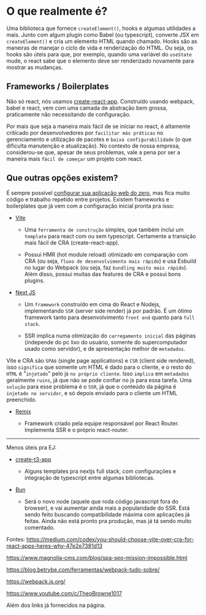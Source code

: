 # O que realmente é?

Uma biblioteca que fornece `createElement()`, hooks e algumas utilidades a mais. Junto com algum plugin como Babel (ou typescript), converte JSX em `createElement()` e cria um elemento HTML quando chamado. Hooks são as maneiras de manejar o ciclo de vida e renderização do HTML. Ou seja, os hooks são úteis para que, por exemplo, quando uma variável do `useState` mude, o react sabe que o elemento deve ser renderizado novamente para mostrar as mudanças.

## Frameworks / Boilerplates

Não só react, nós usamos [create-react-app](https://create-react-app.dev/). Construído usando webpack, babel e react, vem com uma camada de abstração bem grossa, praticamente não necessitando de configuração.

Por mais que seja a maneira mais fácil de se iniciar no react, é altamente criticado por desenvolvedores por `facilitar más práticas` no gerenciamento e utilização de pacotes e `baixa configurabilidade` (o que dificulta manutenção e atualização). No contexto de nossa empresa, considerou-se que, apesar de seus problemas, vale a pena por ser a maneira mais `fácil de começar` um projeto com react.

## Que outras opções existem?

É sempre possível [configurar sua aplicação web do zero](https://thexcodes.com/crianto-uma-aplicacao-react-do-zero/), mas fica muito código e trabalho repetido entre projetos. Existem frameworks e boilerplates que já vem com a configuração inicial pronta pra isso:

- [Vite](https://vitejs.dev/)

  - Uma `ferramenta de construção` simples, que também inclui um `template` para react com ou sem typescript. Certamente a transição mais fácil de CRA (create-react-app).

  - Possui HMR (hot module reload) otimizado em comparação com CRA (ou seja, `fluxo de desenvolvimento mais rápido`) e usa Esbuild no lugar do Webpack (ou seja, faz `bundling muito mais rápido`). Além disso, possui muitas das features de CRA e possui bons plugins.

- [Next JS](https://nextjs.org/)

  - Um `framework` construído em cima do React e Nodejs, implementando `SSR` (server side render) já por padrão. É um ótimo framework tanto para desenvolvimento `front end` quanto para `full stack`.

  - SSR implica numa otimização do `carregamento inicial` das páginas (independe do pc lixo do usuário, somente do supercomputador usado como servidor), e de apresentação melhor de `metadados`.



Vite e CRA são `SPA`s (single page applications) e `CSR` (client side rendered), isso `significa` que somente um HTML é dado para o cliente, e o resto do `HTML` é "`injetado`" pelo js `no próprio cliente`. Isso `implica` em `metadados` geralmente `ruins`, já que não se pode confiar no js para essa tarefa. Uma `solução` para esse problema é o `SSR`, já que o conteúdo da página é `injetado no servidor`, e só depois enviado para o cliente um HTML preenchido.



- [Remix](https://remix.run/)

  - Framework criado pela equipe responsável por React Router. Implementa SSR e o próprio react-router.

---

Menos úteis pra EJ:

- [create-t3-app](https://github.com/t3-oss/create-t3-app)

  - Alguns templates pra nextjs full stack, com configurações e integração de typescript entre algumas bibliotecas.

- [Bun](https://bun.sh/)

  - Será o novo node (aquele que roda código javascript fora do browser), e vai aumentar ainda mais a popularidade do SSR. Está sendo feito buscando compatibilidade máxima com aplicações já feitas. Ainda não está pronto pra produção, mas já tá sendo muito comentado.



Fontes:
https://medium.com/codex/you-should-choose-vite-over-cra-for-react-apps-heres-why-47e2e7381d13

https://www.magnolia-cms.com/blog/spa-seo-mission-impossible.html

https://blog.betrybe.com/ferramentas/webpack-tudo-sobre/

https://webpack.js.org/

https://www.youtube.com/c/TheoBrowne1017

Além dos links já fornecidos na página.


